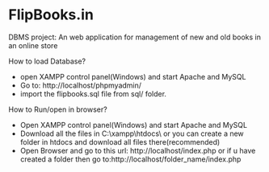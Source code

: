 # FlipBooks.in
DBMS project: An web application for management of new and old books in an online store

How to load Database?
   - open XAMPP control panel(Windows) and start Apache and MySQL
   - Go to: http://localhost/phpmyadmin/
   - import the flipbooks.sql file from sql/ folder.

How to Run/open in browser?
   - Open XAMPP control panel(Windows) and start Apache and MySQL
   - Download all the files in C:\xampp\htdocs\ or you can create a new folder in htdocs and download all files there(recommended)
   - Open Browser and go to this url: http://localhost/index.php or if u have created a folder then go to:http://localhost/folder_name/index.php
